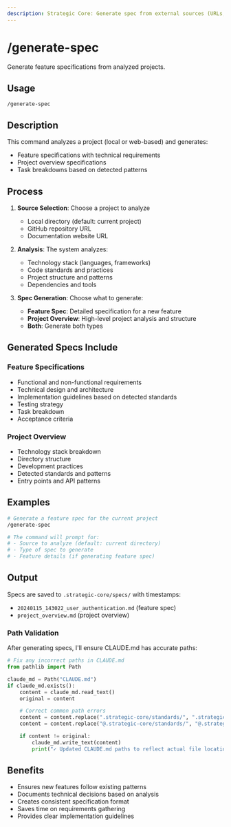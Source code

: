 ```yaml
---
description: Strategic Core: Generate spec from external sources (URLs, repos)
---
```


# /generate-spec

Generate feature specifications from analyzed projects.

## Usage

```
/generate-spec
```

## Description

This command analyzes a project (local or web-based) and generates:
- Feature specifications with technical requirements
- Project overview specifications
- Task breakdowns based on detected patterns

## Process

1. **Source Selection**: Choose a project to analyze
   - Local directory (default: current project)
   - GitHub repository URL
   - Documentation website URL

2. **Analysis**: The system analyzes:
   - Technology stack (languages, frameworks)
   - Code standards and practices
   - Project structure and patterns
   - Dependencies and tools

3. **Spec Generation**: Choose what to generate:
   - **Feature Spec**: Detailed specification for a new feature
   - **Project Overview**: High-level project analysis and structure
   - **Both**: Generate both types

## Generated Specs Include

### Feature Specifications
- Functional and non-functional requirements
- Technical design and architecture
- Implementation guidelines based on detected standards
- Testing strategy
- Task breakdown
- Acceptance criteria

### Project Overview
- Technology stack breakdown
- Directory structure
- Development practices
- Detected standards and patterns
- Entry points and API patterns

## Examples

```bash
# Generate a feature spec for the current project
/generate-spec

# The command will prompt for:
# - Source to analyze (default: current directory)
# - Type of spec to generate
# - Feature details (if generating feature spec)
```

## Output

Specs are saved to `.strategic-core/specs/` with timestamps:
- `20240115_143022_user_authentication.md` (feature spec)
- `project_overview.md` (project overview)

### Path Validation

After generating specs, I'll ensure CLAUDE.md has accurate paths:

```python
# Fix any incorrect paths in CLAUDE.md
from pathlib import Path

claude_md = Path("CLAUDE.md")
if claude_md.exists():
    content = claude_md.read_text()
    original = content

    # Correct common path errors
    content = content.replace(".strategic-core/standards/", ".strategic-core/specs/")
    content = content.replace("@.strategic-core/standards/", "@.strategic-core/specs/")

    if content != original:
        claude_md.write_text(content)
        print("✓ Updated CLAUDE.md paths to reflect actual file locations")
```

## Benefits

- Ensures new features follow existing patterns
- Documents technical decisions based on analysis
- Creates consistent specification format
- Saves time on requirements gathering
- Provides clear implementation guidelines
